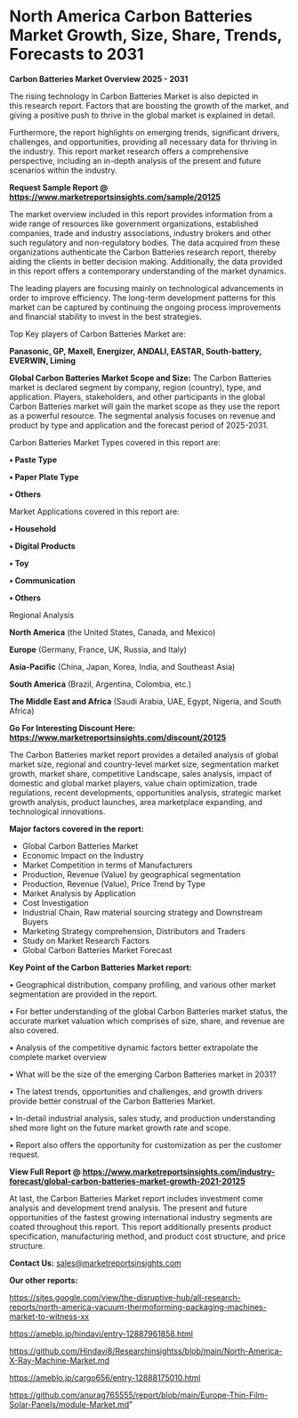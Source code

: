 # North America Carbon Batteries Market Growth, Size, Share, Trends, Forecasts to 2031

<Strong> Carbon Batteries Market Overview 2025 - 2031</strong>

The rising technology in Carbon Batteries Market is also depicted in this research report. Factors that are boosting the growth of the market, and giving a positive push to thrive in the global market is explained in detail.

Furthermore, the report highlights on emerging trends, significant drivers, challenges, and opportunities, providing all necessary data for thriving in the industry. This report market research offers a comprehensive perspective, including an in-depth analysis of the present and future scenarios within the industry.

<strong>Request Sample Report @ <a href=https://www.marketreportsinsights.com/sample/20125>https://www.marketreportsinsights.com/sample/20125</a></strong>

The market overview included in this report provides information from a wide range of resources like government organizations, established companies, trade and industry associations, industry brokers and other such regulatory and non-regulatory bodies. The data acquired from these organizations authenticate the Carbon Batteries research report, thereby aiding the clients in better decision making. Additionally, the data provided in this report offers a contemporary understanding of the market dynamics.

The leading players are focusing mainly on technological advancements in order to improve efficiency. The long-term development patterns for this market can be captured by continuing the ongoing process improvements and financial stability to invest in the best strategies.

Top Key players of Carbon Batteries Market are:

<strong>Panasonic, GP, Maxell, Energizer, ANDALI, EASTAR, South-battery, EVERWIN, Liming</strong>

<strong><b>Global Carbon Batteries Market Scope and Size:</b></strong>
The Carbon Batteries market is declared segment by company, region (country), type, and application. Players, stakeholders, and other participants in the global Carbon Batteries market will gain the market scope as they use the report as a powerful resource. The segmental analysis focuses on revenue and product by type and application and the forecast period of 2025-2031.

Carbon Batteries Market Types covered in this report are:

<strong>• Paste Type

• Paper Plate Type

• Others</strong>

Market Applications covered in this report are:

<strong>• Household

• Digital Products

• Toy

• Communication

• Others</strong> 

Regional Analysis

<strong>North America</strong> (the United States, Canada, and Mexico)

<strong>Europe</strong> (Germany, France, UK, Russia, and Italy)

<strong>Asia-Pacific</strong> (China, Japan, Korea, India, and Southeast Asia)

<strong>South America</strong> (Brazil, Argentina, Colombia, etc.)

<strong>The Middle East and Africa</strong> (Saudi Arabia, UAE, Egypt, Nigeria, and South Africa)

<strong>Go For Interesting Discount Here: <a href=https://www.marketreportsinsights.com/discount/20125>https://www.marketreportsinsights.com/discount/20125</a></strong>

The Carbon Batteries market report provides a detailed analysis of global market size, regional and country-level market size, segmentation market growth, market share, competitive Landscape, sales analysis, impact of domestic and global market players, value chain optimization, trade regulations, recent developments, opportunities analysis, strategic market growth analysis, product launches, area marketplace expanding, and technological innovations.

<strong><b>Major factors covered in the report:</b></strong>
<ul>
  <li>Global Carbon Batteries Market </li>
  <li>Economic Impact on the Industry</li>
  <li>Market Competition in terms of Manufacturers</li>
  <li>Production, Revenue (Value) by geographical segmentation</li>
  <li>Production, Revenue (Value), Price Trend by Type</li>
  <li>Market Analysis by Application</li>
  <li>Cost Investigation</li>
  <li>Industrial Chain, Raw material sourcing strategy and Downstream Buyers</li>
  <li>Marketing Strategy comprehension, Distributors and Traders</li>
  <li>Study on Market Research Factors</li>
  <li>Global Carbon Batteries Market Forecast</li>
</ul>

<strong><b>Key Point of the Carbon Batteries Market report:</b></strong>

• Geographical distribution, company profiling, and various other market segmentation are provided in the report.

• For better understanding of the global Carbon Batteries market status, the accurate market valuation which comprises of size, share, and revenue are also covered.

• Analysis of the competitive dynamic factors better extrapolate the complete market overview

• What will be the size of the emerging Carbon Batteries market in 2031?

• The latest trends, opportunities and challenges, and growth drivers provide better construal of the Carbon Batteries Market.

• In-detail industrial analysis, sales study, and production understanding shed more light on the future market growth rate and scope.

• Report also offers the opportunity for customization as per the customer request.

<strong><b>View Full Report @ <a href=https://www.marketreportsinsights.com/industry-forecast/global-carbon-batteries-market-growth-2021-20125>https://www.marketreportsinsights.com/industry-forecast/global-carbon-batteries-market-growth-2021-20125</a></b></strong>


At last, the Carbon Batteries Market report includes investment come analysis and development trend analysis. The present and future opportunities of the fastest growing international industry segments are coated throughout this report. This report additionally presents product specification, manufacturing method, and product cost structure, and price structure.

<strong>Contact Us:</strong>
sales@marketreportsinsights.com

<strong>Our other reports:</strong>

<a href=https://sites.google.com/view/the-disruptive-hub/all-research-reports/north-america-vacuum-thermoforming-packaging-machines-market-to-witness-xx>https://sites.google.com/view/the-disruptive-hub/all-research-reports/north-america-vacuum-thermoforming-packaging-machines-market-to-witness-xx</a>

<a href=https://ameblo.jp/hindavi/entry-12887961858.html>https://ameblo.jp/hindavi/entry-12887961858.html</a>

<a href=https://github.com/Hindavi8/Researchinsightss/blob/main/North-America-X-Ray-Machine-Market.md>https://github.com/Hindavi8/Researchinsightss/blob/main/North-America-X-Ray-Machine-Market.md</a>

<a href=https://ameblo.jp/cargo656/entry-12888175010.html>https://ameblo.jp/cargo656/entry-12888175010.html</a>

<a href=https://github.com/anurag765555/report/blob/main/Europe-Thin-Film-Solar-Panels/module-Market.md>https://github.com/anurag765555/report/blob/main/Europe-Thin-Film-Solar-Panels/module-Market.md</a>"
